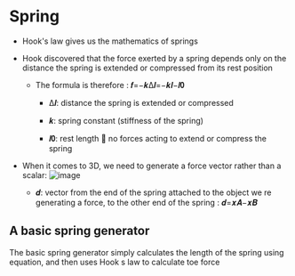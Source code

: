 # Spring

- Hook's law gives us the mathematics of springs

- Hook discovered that the force exerted by a spring depends only on the distance the spring is extended or compressed from its rest position

  - The formula is therefore : 𝒇=−𝒌Δ𝒍=−𝒌𝒍−𝒍𝟎

    - Δ𝒍: distance the spring is extended or compressed

    - 𝒌: spring constant (stiffness of the spring)

    - 𝒍𝟎: rest length  no forces acting to extend or compress the spring

- When it comes to 3D, we need to generate a force vector rather than a scalar:
![image](https://user-images.githubusercontent.com/78521423/191071083-a3be639e-269d-4c10-bb84-059d33b98851.png)


  - 𝒅: vector from the end of the spring attached to the object we re generating a
force, to the other end of the spring : 𝒅=𝒙𝑨−𝒙𝑩

## A basic spring generator

The basic spring generator simply calculates the length of the spring using equation, and then uses Hook s law to calculate toe force
